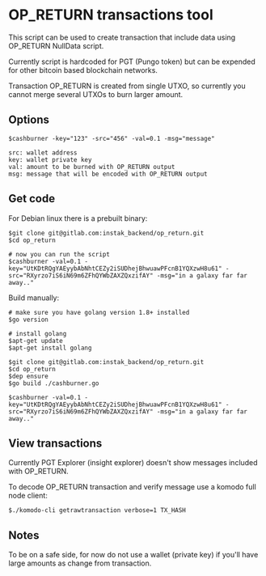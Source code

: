 # OP_RETURN transactions tool

This script can be used to create transaction that include data using OP_RETURN NullData script.

Currently script is hardcoded for PGT (Pungo token) but can be expended for other bitcoin based blockchain networks.

Transaction OP_RETURN is created from single UTXO, so currently you cannot merge several UTXOs to burn larger amount. 

## Options

```
$cashburner -key="123" -src="456" -val=0.1 -msg="message"

src: wallet address
key: wallet private key
val: amount to be burned with OP_RETURN output
msg: message that will be encoded with OP_RETURN output
```

## Get code

For Debian linux there is a prebuilt binary:

```
$git clone git@gitlab.com:instak_backend/op_return.git
$cd op_return

# now you can run the script
$cashburner -val=0.1 -key="UtKDtRQgYAEyybAbNhtCEZy2iSUDhejBhwuawPFcnB1YQXzwH8u61" -src="RXyrzo7iS6iN69m6ZFhQYWbZAXZQxzifAY" -msg="in a galaxy far far away.."
```

Build manually:

```
# make sure you have golang version 1.8+ installed
$go version

# install golang
$apt-get update
$apt-get install golang

$git clone git@gitlab.com:instak_backend/op_return.git
$cd op_return
$dep ensure
$go build ./cashburner.go 

$cashburner -val=0.1 -key="UtKDtRQgYAEyybAbNhtCEZy2iSUDhejBhwuawPFcnB1YQXzwH8u61" -src="RXyrzo7iS6iN69m6ZFhQYWbZAXZQxzifAY" -msg="in a galaxy far far away.."
```

## View transactions

Currently PGT Explorer (insight explorer) doesn't show messages included with OP_RETURN.

To decode OP_RETURN transaction and verify message use a komodo full node client:

```
$./komodo-cli getrawtransaction verbose=1 TX_HASH
```

## Notes

To be on a safe side, for now do not use a wallet (private key) if you'll have large amounts as change from transaction.
